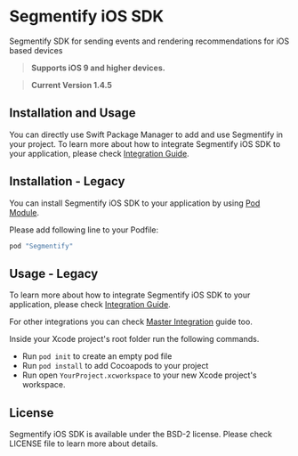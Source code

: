 # Segmentify iOS SDK
Segmentify  SDK for sending events and rendering recommendations for iOS based devices

> **Supports iOS 9 and higher devices.**

> **Current Version 1.4.5**

## Installation and Usage
You can directly use Swift Package Manager to add and use Segmentify in your project. 
To learn more about how to integrate Segmentify iOS SDK to your application, please check [Integration Guide](https://www.segmentify.com/dev/integration_ios/).

## Installation - Legacy

You can install Segmentify iOS SDK to your application by using [Pod Module](https://cocoapods.org/?q=segmentify).

Please add following line to your Podfile:

```ruby
pod "Segmentify"
```

## Usage - Legacy

To learn more about how to integrate Segmentify iOS SDK to your application, please check [Integration Guide](https://www.segmentify.com/dev/integration_ios/).

For other integrations you can check [Master Integration](https://www.segmentify.com/dev/) guide too.

Inside your Xcode project's root folder run the following commands.
 
- Run ```pod init``` to create an empty pod file
- Run ```pod install``` to add Cocoapods to your project
- Run open ```YourProject.xcworkspace``` to your new Xcode project's workspace.

## License

Segmentify iOS SDK is available under the BSD-2 license.
Please check LICENSE file to learn more about details.

